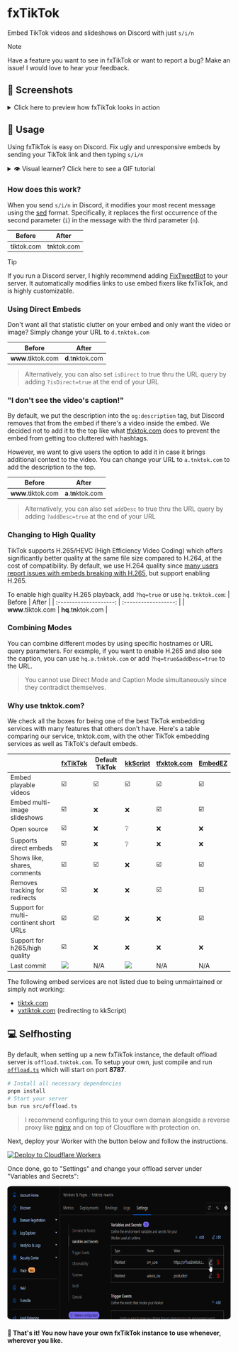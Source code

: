 # fxTikTok

Embed TikTok videos and slideshows on Discord with just `s/i/n`

> [!NOTE]  
> Have a feature you want to see in fxTikTok or want to report a bug? Make an issue! I would love to hear your feedback.

## 📸 Screenshots

<details>
  <summary>Click here to preview how fxTikTok looks in action</summary>

| <img src="/.github/readme/compare.png" alt="Video Preview" height="400px" /> |
| :-----------------------------------------------------------------------------------------------------------------------------------: |
|                                       Comparing `tiktok.com` vs. `tnktok.com` embeds on Discord                                       |

| <img src="/.github/readme/slideshow.png" alt="Slideshow Preview" /> |
| :--------------------------------------------------------------------------------------------------------------------------: |
|                                                       Slideshow embeds                                                       |

| <img src="/.github/readme/direct.png" alt="Direct Preview" height="400px" /> |
| :-----------------------------------------------------------------------------------------------------------------------------------: |
|                                                      Direct image/video support                                                       |

</details>

## 📖 Usage

Using fxTikTok is easy on Discord. Fix ugly and unresponsive embeds by sending your TikTok link and then typing `s/i/n`

<details>
  <summary>👁️ Visual learner? Click here to see a GIF tutorial</summary>

  <img src=".github/readme/introduction.gif" alt="Introduction GIF" height="500px" style="border-radius:2%" />
</details>

### How does this work?

When you send `s/i/n` in Discord, it modifies your most recent message using the [sed](https://www.gnu.org/software/sed/manual/sed.html) format. Specifically, it replaces the first occurrence of the second parameter (`i`) in the message with the third parameter (`n`).

|     Before     |     After      |
| :------------: | :------------: |
| t**i**ktok.com | t**n**ktok.com |

> [!TIP]
> If you run a Discord server, I highly recommend adding [FixTweetBot](https://github.com/Kyrela/FixTweetBot) to your server. It automatically modifies links to use embed fixers like fxTikTok, and is highly customizable.

### Using Direct Embeds

Don't want all that statistic clutter on your embed and only want the video or image? Simply change your URL to `d.tnktok.com`

|         Before         |        After         |
| :--------------------: | :------------------: |
| **www**.t**i**ktok.com | **d**.t**n**ktok.com |

> Alternatively, you can also set `isDirect` to true thru the URL query by adding `?isDirect=true` at the end of your URL

### "I don't see the video's caption!"

By default, we put the description into the `og:description` tag, but Discord removes that from the embed if there's a video inside the embed. We decided not to add it to the top like what [tfxktok.com](https://tfxktok.com) does to prevent the embed from getting too cluttered with hashtags.

However, we want to give users the option to add it in case it brings additional context to the video. You can change your URL to `a.tnktok.com` to add the description to the top.

|         Before         |        After         |
| :--------------------: | :------------------: |
| **www**.t**i**ktok.com | **a**.t**n**ktok.com |

> Alternatively, you can also set `addDesc` to true thru the URL query by adding `?addDesc=true` at the end of your URL

### Changing to High Quality

TikTok supports H.265/HEVC (High Efficiency Video Coding) which offers significantly better quality at the same file size compared to H.264, at the cost of compatibility. By default, we use H.264 quality since [many users report issues with embeds breaking with H.265](https://github.com/okdargy/fxTikTok/issues/14), but support enabling H.265.

To enable high quality H.265 playback, add `?hq=true` or use `hq.tnktok.com`:
| Before | After |
| :--------------------: | :------------------: |
| **www**.t**i**ktok.com | **hq**.t**n**ktok.com |

### Combining Modes

You can combine different modes by using specific hostnames or URL query parameters. For example, if you want to enable H.265 and also see the caption, you can use `hq.a.tnktok.com` or add `?hq=true&addDesc=true` to the URL.

> You cannot use Direct Mode and Caption Mode simultaneously since they contradict themselves.

### Why use tnktok.com?

We check all the boxes for being one of the best TikTok embedding services with many features that others don't have. Here's a table comparing our service, tnktok.com, with the other TikTok embedding services as well as TikTok's default embeds.

|                                        | [fxTikTok](https://www.tnktok.com) | Default TikTok | [kkScript](https://kktiktok.com/) | [tfxktok.com](https://tfxktok.com) | [EmbedEZ](https://tiktokez.com) |
|----------------------------------------|------------------------------------|----------------|-----------------------------------|------------------------------------|---------------------------------|
| Embed playable videos                  | ☑️                                  | ☑️              | ☑️                                 | ☑️                                  | ☑️                               |
| Embed multi-image slideshows           | ☑️                                  | ❌              | ❌                                 | ☑️                                  | ☑️                               |
| Open source                            | ☑️                                  | ❌              | ❔                                 | ❌                                  | ❌                               |
| Supports direct embeds                 | ☑️                                  | ❌              | ❔                                 | ❌                                  | ❌                               |
| Shows like, shares, comments           | ☑️                                  | ☑️              | ❌                                 | ☑️                                  | ☑️                               |
| Removes tracking for redirects         | ☑️                                  | ❌              | ❌                                 | ☑️                                  | ☑️                               |
| Support for multi-continent short URLs | ☑️                                  | ☑️              | ❌                                 | ❌                                  | ☑️                               |
| Support for h265/high quality          | ☑️                                  | ❌              | ❌                                 | ❌                                  | ❌                               |
| Last commit                            | [![][tnk]][tnkc]                   | N/A            | [![][kkt]][kktc]                  | N/A                                | N/A                             |

[tnk]: https://img.shields.io/github/last-commit/okdargy/fxTikTok?label
[tnkc]: https://github.com/okdargy/fxTikTok/commits
[kkt]: https://img.shields.io/github/last-commit/kkscript/kk?label
[kktc]: https://github.com/kkscript/kk/commits

The following embed services are not listed due to being unmaintained or simply not working:
- [tiktxk.com](https://tiktxk.com)
- [vxtiktok.com](https://vxtiktok.com) (redirecting to kkScript)

## 💻 Selfhosting

By default, when setting up a new fxTikTok instance, the default offload server is `offload.tnktok.com`.
To setup your own, just compile and run [`offload.ts`](/src/offload.ts) which will start on port **8787**.

```bash
# Install all necessary dependencies
pnpm install
# Start your server
bun run src/offload.ts
```
> I recommend configuring this to your own domain alongside a reverse proxy like [nginx](https://nginx.org) and on top of Cloudflare with protection on.

Next, deploy your Worker with the button below and follow the instructions.

[![Deploy to Cloudflare Workers](https://deploy.workers.cloudflare.com/button)](https://deploy.workers.cloudflare.com/?url=https://github.com/okdargy/fxtiktok)

Once done, go to "Settings" and change your offload server under "Variables and Secrets":

<img src=".github/readme/settings.png" alt="Settings Page, showing where to click to change your Offload Server" height="300px" style="border-radius:2%" />

#### 🎉 That's it! You now have your own fxTikTok instance to use whenever, wherever you like.